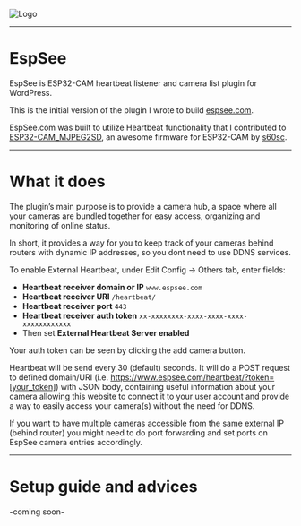 ![Logo](https://github.com/alojzjakob/EspSee/assets/17972823/3219c134-cddb-4f32-b06e-7e2d64b2d088)

---
# EspSee
EspSee is ESP32-CAM heartbeat listener and camera list plugin for WordPress.

This is the initial version of the plugin I wrote to build [espsee.com](https://www.espsee.com/).

EspSee.com was built to utilize Heartbeat functionality that I contributed to [ESP32-CAM_MJPEG2SD](https://github.com/s60sc/ESP32-CAM_MJPEG2SD), an awesome firmware for ESP32-CAM by [s60sc](https://github.com/s60sc).

---
# What it does

The plugin’s main purpose is to provide a camera hub, a space where all your cameras are bundled together for easy access, organizing and monitoring of online status.

In short, it provides a way for you to keep track of your cameras behind routers with dynamic IP addresses, so you dont need to use DDNS services.

To enable External Heartbeat, under Edit Config -> Others tab, enter fields:

- **Heartbeat receiver domain or IP** `www.espsee.com`
- **Heartbeat receiver URI** `/heartbeat/`
- **Heartbeat receiver port** `443`
- **Heartbeat receiver auth token** `xx-xxxxxxxx-xxxx-xxxx-xxxx-xxxxxxxxxxxx`
- Then set **External Heartbeat Server enabled**

Your auth token can be seen by clicking the add camera button.

Heartbeat will be send every 30 (default) seconds. It will do a POST request to defined domain/URI (i.e. https://www.espsee.com/heartbeat/?token=[your_token]) with JSON body, containing useful information about your camera allowing this website to connect it to your user account and provide a way to easily access your camera(s) without the need for DDNS.

If you want to have multiple cameras accessible from the same external IP (behind router) you might need to do port forwarding and set ports on EspSee camera entries accordingly.

---
# Setup guide and advices

-coming soon-
